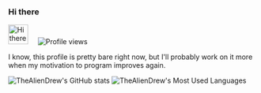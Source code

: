 ### Hi there

<img src="https://user-images.githubusercontent.com/1303154/88677602-1635ba80-d120-11ea-84d8-d263ba5fc3c0.gif" width="40px" alt="Hi there">&nbsp;&nbsp;&nbsp;&nbsp;&nbsp;![Profile views](https://gpvc.arturio.dev/thealiendrew)

I know, this profile is pretty bare right now, but I'll probably work on it more when my motivation to program improves again.

![TheAlienDrew's GitHub stats](https://github-readme-stats.vercel.app/api?username=thealiendrew&title_color=ffffff&text_color=c9cacc&icon_color=2bbc8a&bg_color=1d1f21) ![TheAlienDrew's Most Used Languages](https://github-readme-stats.vercel.app/api/top-langs/?username=thealiendrew&layout=compact&title_color=ffffff&text_color=c9cacc&icon_color=2bbc8a&bg_color=1d1f21)

<!--
**TheAlienDrew/TheAlienDrew** is a ✨ _special_ ✨ repository because its `README.md` (this file) appears on your GitHub profile.

Here are some ideas to get you started:

- 🔭 I’m currently working on ...
- 🌱 I’m currently learning ...
- 👯 I’m looking to collaborate on ...
- 🤔 I’m looking for help with ...
- 💬 Ask me about ...
- 📫 How to reach me: ...
- 😄 Pronouns: ...
- ⚡ Fun fact: ...
-->
